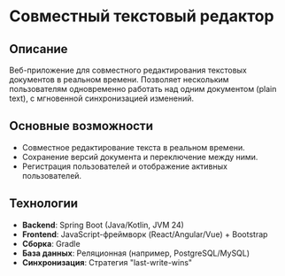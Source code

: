 # Совместный текстовый редактор

## Описание

Веб-приложение для совместного редактирования текстовых документов в реальном времени. Позволяет нескольким пользователям одновременно работать над одним документом (plain text), с мгновенной синхронизацией изменений.

## Основные возможности

- Совместное редактирование текста в реальном времени.
- Сохранение версий документа и переключение между ними.
- Регистрация пользователей и отображение активных пользователей.

## Технологии

- **Backend**: Spring Boot (Java/Kotlin, JVM 24)
- **Frontend**: JavaScript-фреймворк (React/Angular/Vue) + Bootstrap
- **Сборка**: Gradle
- **База данных**: Реляционная (например, PostgreSQL/MySQL)
- **Синхронизация**: Стратегия "last-write-wins"